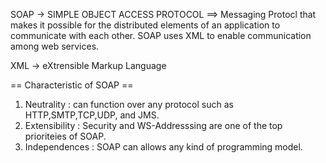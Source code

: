 SOAP -> SIMPLE OBJECT ACCESS PROTOCOL
==> Messaging Protocl that makes it possible for the distributed elements of an application to communicate with each other. SOAP uses XML to enable communication among web services.

XML -> eXtrensible Markup Language

== Characteristic of SOAP ==

1. Neutrality : can function over any protocol such as HTTP,SMTP,TCP,UDP, and JMS.
2. Extensibility : Security and WS-Addresssing are one of the top prioriteies of SOAP.
3. Independences : SOAP can allows any kind of programming model.
